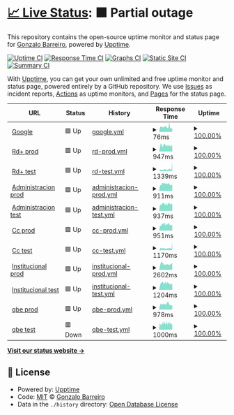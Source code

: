 # [📈 Live Status](https://Gonchito.github.io/VerifStatusPages): <!--live status--> **🟧 Partial outage**

This repository contains the open-source uptime monitor and status page for [Gonzalo Barreiro](https://Gonchito.github.io/VerifStatusPages), powered by [Upptime](https://github.com/upptime/upptime).

[![Uptime CI](https://github.com/Gonchito/VerifStatusPages/workflows/Uptime%20CI/badge.svg)](https://github.com/Gonchito/VerifStatusPages/actions?query=workflow%3A%22Uptime+CI%22)
[![Response Time CI](https://github.com/Gonchito/VerifStatusPages/workflows/Response%20Time%20CI/badge.svg)](https://github.com/Gonchito/VerifStatusPages/actions?query=workflow%3A%22Response+Time+CI%22)
[![Graphs CI](https://github.com/Gonchito/VerifStatusPages/workflows/Graphs%20CI/badge.svg)](https://github.com/Gonchito/VerifStatusPages/actions?query=workflow%3A%22Graphs+CI%22)
[![Static Site CI](https://github.com/Gonchito/VerifStatusPages/workflows/Static%20Site%20CI/badge.svg)](https://github.com/Gonchito/VerifStatusPages/actions?query=workflow%3A%22Static+Site+CI%22)
[![Summary CI](https://github.com/Gonchito/VerifStatusPages/workflows/Summary%20CI/badge.svg)](https://github.com/Gonchito/VerifStatusPages/actions?query=workflow%3A%22Summary+CI%22)

With [Upptime](https://upptime.js.org), you can get your own unlimited and free uptime monitor and status page, powered entirely by a GitHub repository. We use [Issues](https://github.com/Gonchito/VerifStatusPages/issues) as incident reports, [Actions](https://github.com/Gonchito/VerifStatusPages/actions) as uptime monitors, and [Pages](https://Gonchito.github.io/VerifStatusPages) for the status page.

<!--start: status pages-->
<!-- This summary is generated by Upptime (https://github.com/upptime/upptime) -->
<!-- Do not edit this manually, your changes will be overwritten -->
<!-- prettier-ignore -->
| URL | Status | History | Response Time | Uptime |
| --- | ------ | ------- | ------------- | ------ |
| <img alt="" src="https://icons.duckduckgo.com/ip3/null.ico" height="13"> [Google](www.google.com) | 🟩 Up | [google.yml](https://github.com/Gonchito/VerifStatusPages/commits/HEAD/history/google.yml) | <details><summary><img alt="Response time graph" src="./graphs/google/response-time-week.png" height="20"> 76ms</summary><br><a href="https://Gonchito.github.io/VerifStatusPages/history/google"><img alt="Response time 76" src="https://img.shields.io/endpoint?url=https%3A%2F%2Fraw.githubusercontent.com%2FGonchito%2FVerifStatusPages%2FHEAD%2Fapi%2Fgoogle%2Fresponse-time.json"></a><br><a href="https://Gonchito.github.io/VerifStatusPages/history/google"><img alt="24-hour response time 62" src="https://img.shields.io/endpoint?url=https%3A%2F%2Fraw.githubusercontent.com%2FGonchito%2FVerifStatusPages%2FHEAD%2Fapi%2Fgoogle%2Fresponse-time-day.json"></a><br><a href="https://Gonchito.github.io/VerifStatusPages/history/google"><img alt="7-day response time 76" src="https://img.shields.io/endpoint?url=https%3A%2F%2Fraw.githubusercontent.com%2FGonchito%2FVerifStatusPages%2FHEAD%2Fapi%2Fgoogle%2Fresponse-time-week.json"></a><br><a href="https://Gonchito.github.io/VerifStatusPages/history/google"><img alt="30-day response time 76" src="https://img.shields.io/endpoint?url=https%3A%2F%2Fraw.githubusercontent.com%2FGonchito%2FVerifStatusPages%2FHEAD%2Fapi%2Fgoogle%2Fresponse-time-month.json"></a><br><a href="https://Gonchito.github.io/VerifStatusPages/history/google"><img alt="1-year response time 76" src="https://img.shields.io/endpoint?url=https%3A%2F%2Fraw.githubusercontent.com%2FGonchito%2FVerifStatusPages%2FHEAD%2Fapi%2Fgoogle%2Fresponse-time-year.json"></a></details> | <details><summary><a href="https://Gonchito.github.io/VerifStatusPages/history/google">100.00%</a></summary><a href="https://Gonchito.github.io/VerifStatusPages/history/google"><img alt="All-time uptime 100.00%" src="https://img.shields.io/endpoint?url=https%3A%2F%2Fraw.githubusercontent.com%2FGonchito%2FVerifStatusPages%2FHEAD%2Fapi%2Fgoogle%2Fuptime.json"></a><br><a href="https://Gonchito.github.io/VerifStatusPages/history/google"><img alt="24-hour uptime 100.00%" src="https://img.shields.io/endpoint?url=https%3A%2F%2Fraw.githubusercontent.com%2FGonchito%2FVerifStatusPages%2FHEAD%2Fapi%2Fgoogle%2Fuptime-day.json"></a><br><a href="https://Gonchito.github.io/VerifStatusPages/history/google"><img alt="7-day uptime 100.00%" src="https://img.shields.io/endpoint?url=https%3A%2F%2Fraw.githubusercontent.com%2FGonchito%2FVerifStatusPages%2FHEAD%2Fapi%2Fgoogle%2Fuptime-week.json"></a><br><a href="https://Gonchito.github.io/VerifStatusPages/history/google"><img alt="30-day uptime 100.00%" src="https://img.shields.io/endpoint?url=https%3A%2F%2Fraw.githubusercontent.com%2FGonchito%2FVerifStatusPages%2FHEAD%2Fapi%2Fgoogle%2Fuptime-month.json"></a><br><a href="https://Gonchito.github.io/VerifStatusPages/history/google"><img alt="1-year uptime 100.00%" src="https://img.shields.io/endpoint?url=https%3A%2F%2Fraw.githubusercontent.com%2FGonchito%2FVerifStatusPages%2FHEAD%2Fapi%2Fgoogle%2Fuptime-year.json"></a></details>
| <img alt="" src="https://icons.duckduckgo.com/ip3/rdplus.rdigitales.com.ar.ico" height="13"> [Rd+ prod](https://rdplus.rdigitales.com.ar/v2/loggin.aspx) | 🟩 Up | [rd-prod.yml](https://github.com/Gonchito/VerifStatusPages/commits/HEAD/history/rd-prod.yml) | <details><summary><img alt="Response time graph" src="./graphs/rd-prod/response-time-week.png" height="20"> 947ms</summary><br><a href="https://Gonchito.github.io/VerifStatusPages/history/rd-prod"><img alt="Response time 947" src="https://img.shields.io/endpoint?url=https%3A%2F%2Fraw.githubusercontent.com%2FGonchito%2FVerifStatusPages%2FHEAD%2Fapi%2Frd-prod%2Fresponse-time.json"></a><br><a href="https://Gonchito.github.io/VerifStatusPages/history/rd-prod"><img alt="24-hour response time 857" src="https://img.shields.io/endpoint?url=https%3A%2F%2Fraw.githubusercontent.com%2FGonchito%2FVerifStatusPages%2FHEAD%2Fapi%2Frd-prod%2Fresponse-time-day.json"></a><br><a href="https://Gonchito.github.io/VerifStatusPages/history/rd-prod"><img alt="7-day response time 947" src="https://img.shields.io/endpoint?url=https%3A%2F%2Fraw.githubusercontent.com%2FGonchito%2FVerifStatusPages%2FHEAD%2Fapi%2Frd-prod%2Fresponse-time-week.json"></a><br><a href="https://Gonchito.github.io/VerifStatusPages/history/rd-prod"><img alt="30-day response time 947" src="https://img.shields.io/endpoint?url=https%3A%2F%2Fraw.githubusercontent.com%2FGonchito%2FVerifStatusPages%2FHEAD%2Fapi%2Frd-prod%2Fresponse-time-month.json"></a><br><a href="https://Gonchito.github.io/VerifStatusPages/history/rd-prod"><img alt="1-year response time 947" src="https://img.shields.io/endpoint?url=https%3A%2F%2Fraw.githubusercontent.com%2FGonchito%2FVerifStatusPages%2FHEAD%2Fapi%2Frd-prod%2Fresponse-time-year.json"></a></details> | <details><summary><a href="https://Gonchito.github.io/VerifStatusPages/history/rd-prod">100.00%</a></summary><a href="https://Gonchito.github.io/VerifStatusPages/history/rd-prod"><img alt="All-time uptime 100.00%" src="https://img.shields.io/endpoint?url=https%3A%2F%2Fraw.githubusercontent.com%2FGonchito%2FVerifStatusPages%2FHEAD%2Fapi%2Frd-prod%2Fuptime.json"></a><br><a href="https://Gonchito.github.io/VerifStatusPages/history/rd-prod"><img alt="24-hour uptime 100.00%" src="https://img.shields.io/endpoint?url=https%3A%2F%2Fraw.githubusercontent.com%2FGonchito%2FVerifStatusPages%2FHEAD%2Fapi%2Frd-prod%2Fuptime-day.json"></a><br><a href="https://Gonchito.github.io/VerifStatusPages/history/rd-prod"><img alt="7-day uptime 100.00%" src="https://img.shields.io/endpoint?url=https%3A%2F%2Fraw.githubusercontent.com%2FGonchito%2FVerifStatusPages%2FHEAD%2Fapi%2Frd-prod%2Fuptime-week.json"></a><br><a href="https://Gonchito.github.io/VerifStatusPages/history/rd-prod"><img alt="30-day uptime 100.00%" src="https://img.shields.io/endpoint?url=https%3A%2F%2Fraw.githubusercontent.com%2FGonchito%2FVerifStatusPages%2FHEAD%2Fapi%2Frd-prod%2Fuptime-month.json"></a><br><a href="https://Gonchito.github.io/VerifStatusPages/history/rd-prod"><img alt="1-year uptime 100.00%" src="https://img.shields.io/endpoint?url=https%3A%2F%2Fraw.githubusercontent.com%2FGonchito%2FVerifStatusPages%2FHEAD%2Fapi%2Frd-prod%2Fuptime-year.json"></a></details>
| <img alt="" src="https://icons.duckduckgo.com/ip3/rdplus.rdtest.com.ar.ico" height="13"> [Rd+ test](https://rdplus.rdtest.com.ar:4433/v2/loggin.aspx) | 🟩 Up | [rd-test.yml](https://github.com/Gonchito/VerifStatusPages/commits/HEAD/history/rd-test.yml) | <details><summary><img alt="Response time graph" src="./graphs/rd-test/response-time-week.png" height="20"> 1339ms</summary><br><a href="https://Gonchito.github.io/VerifStatusPages/history/rd-test"><img alt="Response time 1339" src="https://img.shields.io/endpoint?url=https%3A%2F%2Fraw.githubusercontent.com%2FGonchito%2FVerifStatusPages%2FHEAD%2Fapi%2Frd-test%2Fresponse-time.json"></a><br><a href="https://Gonchito.github.io/VerifStatusPages/history/rd-test"><img alt="24-hour response time 5965" src="https://img.shields.io/endpoint?url=https%3A%2F%2Fraw.githubusercontent.com%2FGonchito%2FVerifStatusPages%2FHEAD%2Fapi%2Frd-test%2Fresponse-time-day.json"></a><br><a href="https://Gonchito.github.io/VerifStatusPages/history/rd-test"><img alt="7-day response time 1339" src="https://img.shields.io/endpoint?url=https%3A%2F%2Fraw.githubusercontent.com%2FGonchito%2FVerifStatusPages%2FHEAD%2Fapi%2Frd-test%2Fresponse-time-week.json"></a><br><a href="https://Gonchito.github.io/VerifStatusPages/history/rd-test"><img alt="30-day response time 1339" src="https://img.shields.io/endpoint?url=https%3A%2F%2Fraw.githubusercontent.com%2FGonchito%2FVerifStatusPages%2FHEAD%2Fapi%2Frd-test%2Fresponse-time-month.json"></a><br><a href="https://Gonchito.github.io/VerifStatusPages/history/rd-test"><img alt="1-year response time 1339" src="https://img.shields.io/endpoint?url=https%3A%2F%2Fraw.githubusercontent.com%2FGonchito%2FVerifStatusPages%2FHEAD%2Fapi%2Frd-test%2Fresponse-time-year.json"></a></details> | <details><summary><a href="https://Gonchito.github.io/VerifStatusPages/history/rd-test">100.00%</a></summary><a href="https://Gonchito.github.io/VerifStatusPages/history/rd-test"><img alt="All-time uptime 100.00%" src="https://img.shields.io/endpoint?url=https%3A%2F%2Fraw.githubusercontent.com%2FGonchito%2FVerifStatusPages%2FHEAD%2Fapi%2Frd-test%2Fuptime.json"></a><br><a href="https://Gonchito.github.io/VerifStatusPages/history/rd-test"><img alt="24-hour uptime 100.00%" src="https://img.shields.io/endpoint?url=https%3A%2F%2Fraw.githubusercontent.com%2FGonchito%2FVerifStatusPages%2FHEAD%2Fapi%2Frd-test%2Fuptime-day.json"></a><br><a href="https://Gonchito.github.io/VerifStatusPages/history/rd-test"><img alt="7-day uptime 100.00%" src="https://img.shields.io/endpoint?url=https%3A%2F%2Fraw.githubusercontent.com%2FGonchito%2FVerifStatusPages%2FHEAD%2Fapi%2Frd-test%2Fuptime-week.json"></a><br><a href="https://Gonchito.github.io/VerifStatusPages/history/rd-test"><img alt="30-day uptime 100.00%" src="https://img.shields.io/endpoint?url=https%3A%2F%2Fraw.githubusercontent.com%2FGonchito%2FVerifStatusPages%2FHEAD%2Fapi%2Frd-test%2Fuptime-month.json"></a><br><a href="https://Gonchito.github.io/VerifStatusPages/history/rd-test"><img alt="1-year uptime 100.00%" src="https://img.shields.io/endpoint?url=https%3A%2F%2Fraw.githubusercontent.com%2FGonchito%2FVerifStatusPages%2FHEAD%2Fapi%2Frd-test%2Fuptime-year.json"></a></details>
| <img alt="" src="https://icons.duckduckgo.com/ip3/administracion.rdigitales.com.ar.ico" height="13"> [Administracion prod](https://administracion.rdigitales.com.ar/login.aspx) | 🟩 Up | [administracion-prod.yml](https://github.com/Gonchito/VerifStatusPages/commits/HEAD/history/administracion-prod.yml) | <details><summary><img alt="Response time graph" src="./graphs/administracion-prod/response-time-week.png" height="20"> 911ms</summary><br><a href="https://Gonchito.github.io/VerifStatusPages/history/administracion-prod"><img alt="Response time 911" src="https://img.shields.io/endpoint?url=https%3A%2F%2Fraw.githubusercontent.com%2FGonchito%2FVerifStatusPages%2FHEAD%2Fapi%2Fadministracion-prod%2Fresponse-time.json"></a><br><a href="https://Gonchito.github.io/VerifStatusPages/history/administracion-prod"><img alt="24-hour response time 866" src="https://img.shields.io/endpoint?url=https%3A%2F%2Fraw.githubusercontent.com%2FGonchito%2FVerifStatusPages%2FHEAD%2Fapi%2Fadministracion-prod%2Fresponse-time-day.json"></a><br><a href="https://Gonchito.github.io/VerifStatusPages/history/administracion-prod"><img alt="7-day response time 911" src="https://img.shields.io/endpoint?url=https%3A%2F%2Fraw.githubusercontent.com%2FGonchito%2FVerifStatusPages%2FHEAD%2Fapi%2Fadministracion-prod%2Fresponse-time-week.json"></a><br><a href="https://Gonchito.github.io/VerifStatusPages/history/administracion-prod"><img alt="30-day response time 911" src="https://img.shields.io/endpoint?url=https%3A%2F%2Fraw.githubusercontent.com%2FGonchito%2FVerifStatusPages%2FHEAD%2Fapi%2Fadministracion-prod%2Fresponse-time-month.json"></a><br><a href="https://Gonchito.github.io/VerifStatusPages/history/administracion-prod"><img alt="1-year response time 911" src="https://img.shields.io/endpoint?url=https%3A%2F%2Fraw.githubusercontent.com%2FGonchito%2FVerifStatusPages%2FHEAD%2Fapi%2Fadministracion-prod%2Fresponse-time-year.json"></a></details> | <details><summary><a href="https://Gonchito.github.io/VerifStatusPages/history/administracion-prod">100.00%</a></summary><a href="https://Gonchito.github.io/VerifStatusPages/history/administracion-prod"><img alt="All-time uptime 100.00%" src="https://img.shields.io/endpoint?url=https%3A%2F%2Fraw.githubusercontent.com%2FGonchito%2FVerifStatusPages%2FHEAD%2Fapi%2Fadministracion-prod%2Fuptime.json"></a><br><a href="https://Gonchito.github.io/VerifStatusPages/history/administracion-prod"><img alt="24-hour uptime 100.00%" src="https://img.shields.io/endpoint?url=https%3A%2F%2Fraw.githubusercontent.com%2FGonchito%2FVerifStatusPages%2FHEAD%2Fapi%2Fadministracion-prod%2Fuptime-day.json"></a><br><a href="https://Gonchito.github.io/VerifStatusPages/history/administracion-prod"><img alt="7-day uptime 100.00%" src="https://img.shields.io/endpoint?url=https%3A%2F%2Fraw.githubusercontent.com%2FGonchito%2FVerifStatusPages%2FHEAD%2Fapi%2Fadministracion-prod%2Fuptime-week.json"></a><br><a href="https://Gonchito.github.io/VerifStatusPages/history/administracion-prod"><img alt="30-day uptime 100.00%" src="https://img.shields.io/endpoint?url=https%3A%2F%2Fraw.githubusercontent.com%2FGonchito%2FVerifStatusPages%2FHEAD%2Fapi%2Fadministracion-prod%2Fuptime-month.json"></a><br><a href="https://Gonchito.github.io/VerifStatusPages/history/administracion-prod"><img alt="1-year uptime 100.00%" src="https://img.shields.io/endpoint?url=https%3A%2F%2Fraw.githubusercontent.com%2FGonchito%2FVerifStatusPages%2FHEAD%2Fapi%2Fadministracion-prod%2Fuptime-year.json"></a></details>
| <img alt="" src="https://icons.duckduckgo.com/ip3/administracion.rdtest.com.ar.ico" height="13"> [Administracion test](https://administracion.rdtest.com.ar:4433//login.aspx) | 🟩 Up | [administracion-test.yml](https://github.com/Gonchito/VerifStatusPages/commits/HEAD/history/administracion-test.yml) | <details><summary><img alt="Response time graph" src="./graphs/administracion-test/response-time-week.png" height="20"> 937ms</summary><br><a href="https://Gonchito.github.io/VerifStatusPages/history/administracion-test"><img alt="Response time 937" src="https://img.shields.io/endpoint?url=https%3A%2F%2Fraw.githubusercontent.com%2FGonchito%2FVerifStatusPages%2FHEAD%2Fapi%2Fadministracion-test%2Fresponse-time.json"></a><br><a href="https://Gonchito.github.io/VerifStatusPages/history/administracion-test"><img alt="24-hour response time 945" src="https://img.shields.io/endpoint?url=https%3A%2F%2Fraw.githubusercontent.com%2FGonchito%2FVerifStatusPages%2FHEAD%2Fapi%2Fadministracion-test%2Fresponse-time-day.json"></a><br><a href="https://Gonchito.github.io/VerifStatusPages/history/administracion-test"><img alt="7-day response time 937" src="https://img.shields.io/endpoint?url=https%3A%2F%2Fraw.githubusercontent.com%2FGonchito%2FVerifStatusPages%2FHEAD%2Fapi%2Fadministracion-test%2Fresponse-time-week.json"></a><br><a href="https://Gonchito.github.io/VerifStatusPages/history/administracion-test"><img alt="30-day response time 937" src="https://img.shields.io/endpoint?url=https%3A%2F%2Fraw.githubusercontent.com%2FGonchito%2FVerifStatusPages%2FHEAD%2Fapi%2Fadministracion-test%2Fresponse-time-month.json"></a><br><a href="https://Gonchito.github.io/VerifStatusPages/history/administracion-test"><img alt="1-year response time 937" src="https://img.shields.io/endpoint?url=https%3A%2F%2Fraw.githubusercontent.com%2FGonchito%2FVerifStatusPages%2FHEAD%2Fapi%2Fadministracion-test%2Fresponse-time-year.json"></a></details> | <details><summary><a href="https://Gonchito.github.io/VerifStatusPages/history/administracion-test">100.00%</a></summary><a href="https://Gonchito.github.io/VerifStatusPages/history/administracion-test"><img alt="All-time uptime 100.00%" src="https://img.shields.io/endpoint?url=https%3A%2F%2Fraw.githubusercontent.com%2FGonchito%2FVerifStatusPages%2FHEAD%2Fapi%2Fadministracion-test%2Fuptime.json"></a><br><a href="https://Gonchito.github.io/VerifStatusPages/history/administracion-test"><img alt="24-hour uptime 100.00%" src="https://img.shields.io/endpoint?url=https%3A%2F%2Fraw.githubusercontent.com%2FGonchito%2FVerifStatusPages%2FHEAD%2Fapi%2Fadministracion-test%2Fuptime-day.json"></a><br><a href="https://Gonchito.github.io/VerifStatusPages/history/administracion-test"><img alt="7-day uptime 100.00%" src="https://img.shields.io/endpoint?url=https%3A%2F%2Fraw.githubusercontent.com%2FGonchito%2FVerifStatusPages%2FHEAD%2Fapi%2Fadministracion-test%2Fuptime-week.json"></a><br><a href="https://Gonchito.github.io/VerifStatusPages/history/administracion-test"><img alt="30-day uptime 100.00%" src="https://img.shields.io/endpoint?url=https%3A%2F%2Fraw.githubusercontent.com%2FGonchito%2FVerifStatusPages%2FHEAD%2Fapi%2Fadministracion-test%2Fuptime-month.json"></a><br><a href="https://Gonchito.github.io/VerifStatusPages/history/administracion-test"><img alt="1-year uptime 100.00%" src="https://img.shields.io/endpoint?url=https%3A%2F%2Fraw.githubusercontent.com%2FGonchito%2FVerifStatusPages%2FHEAD%2Fapi%2Fadministracion-test%2Fuptime-year.json"></a></details>
| <img alt="" src="https://icons.duckduckgo.com/ip3/ccweb.rdigitales.com.ar.ico" height="13"> [Cc prod](https://ccweb.rdigitales.com.ar/Index.aspx) | 🟩 Up | [cc-prod.yml](https://github.com/Gonchito/VerifStatusPages/commits/HEAD/history/cc-prod.yml) | <details><summary><img alt="Response time graph" src="./graphs/cc-prod/response-time-week.png" height="20"> 951ms</summary><br><a href="https://Gonchito.github.io/VerifStatusPages/history/cc-prod"><img alt="Response time 951" src="https://img.shields.io/endpoint?url=https%3A%2F%2Fraw.githubusercontent.com%2FGonchito%2FVerifStatusPages%2FHEAD%2Fapi%2Fcc-prod%2Fresponse-time.json"></a><br><a href="https://Gonchito.github.io/VerifStatusPages/history/cc-prod"><img alt="24-hour response time 964" src="https://img.shields.io/endpoint?url=https%3A%2F%2Fraw.githubusercontent.com%2FGonchito%2FVerifStatusPages%2FHEAD%2Fapi%2Fcc-prod%2Fresponse-time-day.json"></a><br><a href="https://Gonchito.github.io/VerifStatusPages/history/cc-prod"><img alt="7-day response time 951" src="https://img.shields.io/endpoint?url=https%3A%2F%2Fraw.githubusercontent.com%2FGonchito%2FVerifStatusPages%2FHEAD%2Fapi%2Fcc-prod%2Fresponse-time-week.json"></a><br><a href="https://Gonchito.github.io/VerifStatusPages/history/cc-prod"><img alt="30-day response time 951" src="https://img.shields.io/endpoint?url=https%3A%2F%2Fraw.githubusercontent.com%2FGonchito%2FVerifStatusPages%2FHEAD%2Fapi%2Fcc-prod%2Fresponse-time-month.json"></a><br><a href="https://Gonchito.github.io/VerifStatusPages/history/cc-prod"><img alt="1-year response time 951" src="https://img.shields.io/endpoint?url=https%3A%2F%2Fraw.githubusercontent.com%2FGonchito%2FVerifStatusPages%2FHEAD%2Fapi%2Fcc-prod%2Fresponse-time-year.json"></a></details> | <details><summary><a href="https://Gonchito.github.io/VerifStatusPages/history/cc-prod">100.00%</a></summary><a href="https://Gonchito.github.io/VerifStatusPages/history/cc-prod"><img alt="All-time uptime 100.00%" src="https://img.shields.io/endpoint?url=https%3A%2F%2Fraw.githubusercontent.com%2FGonchito%2FVerifStatusPages%2FHEAD%2Fapi%2Fcc-prod%2Fuptime.json"></a><br><a href="https://Gonchito.github.io/VerifStatusPages/history/cc-prod"><img alt="24-hour uptime 100.00%" src="https://img.shields.io/endpoint?url=https%3A%2F%2Fraw.githubusercontent.com%2FGonchito%2FVerifStatusPages%2FHEAD%2Fapi%2Fcc-prod%2Fuptime-day.json"></a><br><a href="https://Gonchito.github.io/VerifStatusPages/history/cc-prod"><img alt="7-day uptime 100.00%" src="https://img.shields.io/endpoint?url=https%3A%2F%2Fraw.githubusercontent.com%2FGonchito%2FVerifStatusPages%2FHEAD%2Fapi%2Fcc-prod%2Fuptime-week.json"></a><br><a href="https://Gonchito.github.io/VerifStatusPages/history/cc-prod"><img alt="30-day uptime 100.00%" src="https://img.shields.io/endpoint?url=https%3A%2F%2Fraw.githubusercontent.com%2FGonchito%2FVerifStatusPages%2FHEAD%2Fapi%2Fcc-prod%2Fuptime-month.json"></a><br><a href="https://Gonchito.github.io/VerifStatusPages/history/cc-prod"><img alt="1-year uptime 100.00%" src="https://img.shields.io/endpoint?url=https%3A%2F%2Fraw.githubusercontent.com%2FGonchito%2FVerifStatusPages%2FHEAD%2Fapi%2Fcc-prod%2Fuptime-year.json"></a></details>
| <img alt="" src="https://icons.duckduckgo.com/ip3/ccweb.rdtest.com.ar.ico" height="13"> [Cc test](https://ccweb.rdtest.com.ar:4433/Index.aspx) | 🟩 Up | [cc-test.yml](https://github.com/Gonchito/VerifStatusPages/commits/HEAD/history/cc-test.yml) | <details><summary><img alt="Response time graph" src="./graphs/cc-test/response-time-week.png" height="20"> 1170ms</summary><br><a href="https://Gonchito.github.io/VerifStatusPages/history/cc-test"><img alt="Response time 1170" src="https://img.shields.io/endpoint?url=https%3A%2F%2Fraw.githubusercontent.com%2FGonchito%2FVerifStatusPages%2FHEAD%2Fapi%2Fcc-test%2Fresponse-time.json"></a><br><a href="https://Gonchito.github.io/VerifStatusPages/history/cc-test"><img alt="24-hour response time 4575" src="https://img.shields.io/endpoint?url=https%3A%2F%2Fraw.githubusercontent.com%2FGonchito%2FVerifStatusPages%2FHEAD%2Fapi%2Fcc-test%2Fresponse-time-day.json"></a><br><a href="https://Gonchito.github.io/VerifStatusPages/history/cc-test"><img alt="7-day response time 1170" src="https://img.shields.io/endpoint?url=https%3A%2F%2Fraw.githubusercontent.com%2FGonchito%2FVerifStatusPages%2FHEAD%2Fapi%2Fcc-test%2Fresponse-time-week.json"></a><br><a href="https://Gonchito.github.io/VerifStatusPages/history/cc-test"><img alt="30-day response time 1170" src="https://img.shields.io/endpoint?url=https%3A%2F%2Fraw.githubusercontent.com%2FGonchito%2FVerifStatusPages%2FHEAD%2Fapi%2Fcc-test%2Fresponse-time-month.json"></a><br><a href="https://Gonchito.github.io/VerifStatusPages/history/cc-test"><img alt="1-year response time 1170" src="https://img.shields.io/endpoint?url=https%3A%2F%2Fraw.githubusercontent.com%2FGonchito%2FVerifStatusPages%2FHEAD%2Fapi%2Fcc-test%2Fresponse-time-year.json"></a></details> | <details><summary><a href="https://Gonchito.github.io/VerifStatusPages/history/cc-test">100.00%</a></summary><a href="https://Gonchito.github.io/VerifStatusPages/history/cc-test"><img alt="All-time uptime 100.00%" src="https://img.shields.io/endpoint?url=https%3A%2F%2Fraw.githubusercontent.com%2FGonchito%2FVerifStatusPages%2FHEAD%2Fapi%2Fcc-test%2Fuptime.json"></a><br><a href="https://Gonchito.github.io/VerifStatusPages/history/cc-test"><img alt="24-hour uptime 100.00%" src="https://img.shields.io/endpoint?url=https%3A%2F%2Fraw.githubusercontent.com%2FGonchito%2FVerifStatusPages%2FHEAD%2Fapi%2Fcc-test%2Fuptime-day.json"></a><br><a href="https://Gonchito.github.io/VerifStatusPages/history/cc-test"><img alt="7-day uptime 100.00%" src="https://img.shields.io/endpoint?url=https%3A%2F%2Fraw.githubusercontent.com%2FGonchito%2FVerifStatusPages%2FHEAD%2Fapi%2Fcc-test%2Fuptime-week.json"></a><br><a href="https://Gonchito.github.io/VerifStatusPages/history/cc-test"><img alt="30-day uptime 100.00%" src="https://img.shields.io/endpoint?url=https%3A%2F%2Fraw.githubusercontent.com%2FGonchito%2FVerifStatusPages%2FHEAD%2Fapi%2Fcc-test%2Fuptime-month.json"></a><br><a href="https://Gonchito.github.io/VerifStatusPages/history/cc-test"><img alt="1-year uptime 100.00%" src="https://img.shields.io/endpoint?url=https%3A%2F%2Fraw.githubusercontent.com%2FGonchito%2FVerifStatusPages%2FHEAD%2Fapi%2Fcc-test%2Fuptime-year.json"></a></details>
| <img alt="" src="https://icons.duckduckgo.com/ip3/www.rdigitales.com.ar.ico" height="13"> [Institucional prod](https://www.rdigitales.com.ar) | 🟩 Up | [institucional-prod.yml](https://github.com/Gonchito/VerifStatusPages/commits/HEAD/history/institucional-prod.yml) | <details><summary><img alt="Response time graph" src="./graphs/institucional-prod/response-time-week.png" height="20"> 2602ms</summary><br><a href="https://Gonchito.github.io/VerifStatusPages/history/institucional-prod"><img alt="Response time 2602" src="https://img.shields.io/endpoint?url=https%3A%2F%2Fraw.githubusercontent.com%2FGonchito%2FVerifStatusPages%2FHEAD%2Fapi%2Finstitucional-prod%2Fresponse-time.json"></a><br><a href="https://Gonchito.github.io/VerifStatusPages/history/institucional-prod"><img alt="24-hour response time 2891" src="https://img.shields.io/endpoint?url=https%3A%2F%2Fraw.githubusercontent.com%2FGonchito%2FVerifStatusPages%2FHEAD%2Fapi%2Finstitucional-prod%2Fresponse-time-day.json"></a><br><a href="https://Gonchito.github.io/VerifStatusPages/history/institucional-prod"><img alt="7-day response time 2602" src="https://img.shields.io/endpoint?url=https%3A%2F%2Fraw.githubusercontent.com%2FGonchito%2FVerifStatusPages%2FHEAD%2Fapi%2Finstitucional-prod%2Fresponse-time-week.json"></a><br><a href="https://Gonchito.github.io/VerifStatusPages/history/institucional-prod"><img alt="30-day response time 2602" src="https://img.shields.io/endpoint?url=https%3A%2F%2Fraw.githubusercontent.com%2FGonchito%2FVerifStatusPages%2FHEAD%2Fapi%2Finstitucional-prod%2Fresponse-time-month.json"></a><br><a href="https://Gonchito.github.io/VerifStatusPages/history/institucional-prod"><img alt="1-year response time 2602" src="https://img.shields.io/endpoint?url=https%3A%2F%2Fraw.githubusercontent.com%2FGonchito%2FVerifStatusPages%2FHEAD%2Fapi%2Finstitucional-prod%2Fresponse-time-year.json"></a></details> | <details><summary><a href="https://Gonchito.github.io/VerifStatusPages/history/institucional-prod">100.00%</a></summary><a href="https://Gonchito.github.io/VerifStatusPages/history/institucional-prod"><img alt="All-time uptime 100.00%" src="https://img.shields.io/endpoint?url=https%3A%2F%2Fraw.githubusercontent.com%2FGonchito%2FVerifStatusPages%2FHEAD%2Fapi%2Finstitucional-prod%2Fuptime.json"></a><br><a href="https://Gonchito.github.io/VerifStatusPages/history/institucional-prod"><img alt="24-hour uptime 100.00%" src="https://img.shields.io/endpoint?url=https%3A%2F%2Fraw.githubusercontent.com%2FGonchito%2FVerifStatusPages%2FHEAD%2Fapi%2Finstitucional-prod%2Fuptime-day.json"></a><br><a href="https://Gonchito.github.io/VerifStatusPages/history/institucional-prod"><img alt="7-day uptime 100.00%" src="https://img.shields.io/endpoint?url=https%3A%2F%2Fraw.githubusercontent.com%2FGonchito%2FVerifStatusPages%2FHEAD%2Fapi%2Finstitucional-prod%2Fuptime-week.json"></a><br><a href="https://Gonchito.github.io/VerifStatusPages/history/institucional-prod"><img alt="30-day uptime 100.00%" src="https://img.shields.io/endpoint?url=https%3A%2F%2Fraw.githubusercontent.com%2FGonchito%2FVerifStatusPages%2FHEAD%2Fapi%2Finstitucional-prod%2Fuptime-month.json"></a><br><a href="https://Gonchito.github.io/VerifStatusPages/history/institucional-prod"><img alt="1-year uptime 100.00%" src="https://img.shields.io/endpoint?url=https%3A%2F%2Fraw.githubusercontent.com%2FGonchito%2FVerifStatusPages%2FHEAD%2Fapi%2Finstitucional-prod%2Fuptime-year.json"></a></details>
| <img alt="" src="https://icons.duckduckgo.com/ip3/www.rdtest.com.ar.ico" height="13"> [Institucional test](https://www.rdtest.com.ar:4433) | 🟩 Up | [institucional-test.yml](https://github.com/Gonchito/VerifStatusPages/commits/HEAD/history/institucional-test.yml) | <details><summary><img alt="Response time graph" src="./graphs/institucional-test/response-time-week.png" height="20"> 1204ms</summary><br><a href="https://Gonchito.github.io/VerifStatusPages/history/institucional-test"><img alt="Response time 1204" src="https://img.shields.io/endpoint?url=https%3A%2F%2Fraw.githubusercontent.com%2FGonchito%2FVerifStatusPages%2FHEAD%2Fapi%2Finstitucional-test%2Fresponse-time.json"></a><br><a href="https://Gonchito.github.io/VerifStatusPages/history/institucional-test"><img alt="24-hour response time 1135" src="https://img.shields.io/endpoint?url=https%3A%2F%2Fraw.githubusercontent.com%2FGonchito%2FVerifStatusPages%2FHEAD%2Fapi%2Finstitucional-test%2Fresponse-time-day.json"></a><br><a href="https://Gonchito.github.io/VerifStatusPages/history/institucional-test"><img alt="7-day response time 1204" src="https://img.shields.io/endpoint?url=https%3A%2F%2Fraw.githubusercontent.com%2FGonchito%2FVerifStatusPages%2FHEAD%2Fapi%2Finstitucional-test%2Fresponse-time-week.json"></a><br><a href="https://Gonchito.github.io/VerifStatusPages/history/institucional-test"><img alt="30-day response time 1204" src="https://img.shields.io/endpoint?url=https%3A%2F%2Fraw.githubusercontent.com%2FGonchito%2FVerifStatusPages%2FHEAD%2Fapi%2Finstitucional-test%2Fresponse-time-month.json"></a><br><a href="https://Gonchito.github.io/VerifStatusPages/history/institucional-test"><img alt="1-year response time 1204" src="https://img.shields.io/endpoint?url=https%3A%2F%2Fraw.githubusercontent.com%2FGonchito%2FVerifStatusPages%2FHEAD%2Fapi%2Finstitucional-test%2Fresponse-time-year.json"></a></details> | <details><summary><a href="https://Gonchito.github.io/VerifStatusPages/history/institucional-test">100.00%</a></summary><a href="https://Gonchito.github.io/VerifStatusPages/history/institucional-test"><img alt="All-time uptime 100.00%" src="https://img.shields.io/endpoint?url=https%3A%2F%2Fraw.githubusercontent.com%2FGonchito%2FVerifStatusPages%2FHEAD%2Fapi%2Finstitucional-test%2Fuptime.json"></a><br><a href="https://Gonchito.github.io/VerifStatusPages/history/institucional-test"><img alt="24-hour uptime 100.00%" src="https://img.shields.io/endpoint?url=https%3A%2F%2Fraw.githubusercontent.com%2FGonchito%2FVerifStatusPages%2FHEAD%2Fapi%2Finstitucional-test%2Fuptime-day.json"></a><br><a href="https://Gonchito.github.io/VerifStatusPages/history/institucional-test"><img alt="7-day uptime 100.00%" src="https://img.shields.io/endpoint?url=https%3A%2F%2Fraw.githubusercontent.com%2FGonchito%2FVerifStatusPages%2FHEAD%2Fapi%2Finstitucional-test%2Fuptime-week.json"></a><br><a href="https://Gonchito.github.io/VerifStatusPages/history/institucional-test"><img alt="30-day uptime 100.00%" src="https://img.shields.io/endpoint?url=https%3A%2F%2Fraw.githubusercontent.com%2FGonchito%2FVerifStatusPages%2FHEAD%2Fapi%2Finstitucional-test%2Fuptime-month.json"></a><br><a href="https://Gonchito.github.io/VerifStatusPages/history/institucional-test"><img alt="1-year uptime 100.00%" src="https://img.shields.io/endpoint?url=https%3A%2F%2Fraw.githubusercontent.com%2FGonchito%2FVerifStatusPages%2FHEAD%2Fapi%2Finstitucional-test%2Fuptime-year.json"></a></details>
| <img alt="" src="https://icons.duckduckgo.com/ip3/qbe.rdigitales.com.ar.ico" height="13"> [qbe prod](https://qbe.rdigitales.com.ar) | 🟩 Up | [qbe-prod.yml](https://github.com/Gonchito/VerifStatusPages/commits/HEAD/history/qbe-prod.yml) | <details><summary><img alt="Response time graph" src="./graphs/qbe-prod/response-time-week.png" height="20"> 978ms</summary><br><a href="https://Gonchito.github.io/VerifStatusPages/history/qbe-prod"><img alt="Response time 978" src="https://img.shields.io/endpoint?url=https%3A%2F%2Fraw.githubusercontent.com%2FGonchito%2FVerifStatusPages%2FHEAD%2Fapi%2Fqbe-prod%2Fresponse-time.json"></a><br><a href="https://Gonchito.github.io/VerifStatusPages/history/qbe-prod"><img alt="24-hour response time 763" src="https://img.shields.io/endpoint?url=https%3A%2F%2Fraw.githubusercontent.com%2FGonchito%2FVerifStatusPages%2FHEAD%2Fapi%2Fqbe-prod%2Fresponse-time-day.json"></a><br><a href="https://Gonchito.github.io/VerifStatusPages/history/qbe-prod"><img alt="7-day response time 978" src="https://img.shields.io/endpoint?url=https%3A%2F%2Fraw.githubusercontent.com%2FGonchito%2FVerifStatusPages%2FHEAD%2Fapi%2Fqbe-prod%2Fresponse-time-week.json"></a><br><a href="https://Gonchito.github.io/VerifStatusPages/history/qbe-prod"><img alt="30-day response time 978" src="https://img.shields.io/endpoint?url=https%3A%2F%2Fraw.githubusercontent.com%2FGonchito%2FVerifStatusPages%2FHEAD%2Fapi%2Fqbe-prod%2Fresponse-time-month.json"></a><br><a href="https://Gonchito.github.io/VerifStatusPages/history/qbe-prod"><img alt="1-year response time 978" src="https://img.shields.io/endpoint?url=https%3A%2F%2Fraw.githubusercontent.com%2FGonchito%2FVerifStatusPages%2FHEAD%2Fapi%2Fqbe-prod%2Fresponse-time-year.json"></a></details> | <details><summary><a href="https://Gonchito.github.io/VerifStatusPages/history/qbe-prod">100.00%</a></summary><a href="https://Gonchito.github.io/VerifStatusPages/history/qbe-prod"><img alt="All-time uptime 100.00%" src="https://img.shields.io/endpoint?url=https%3A%2F%2Fraw.githubusercontent.com%2FGonchito%2FVerifStatusPages%2FHEAD%2Fapi%2Fqbe-prod%2Fuptime.json"></a><br><a href="https://Gonchito.github.io/VerifStatusPages/history/qbe-prod"><img alt="24-hour uptime 100.00%" src="https://img.shields.io/endpoint?url=https%3A%2F%2Fraw.githubusercontent.com%2FGonchito%2FVerifStatusPages%2FHEAD%2Fapi%2Fqbe-prod%2Fuptime-day.json"></a><br><a href="https://Gonchito.github.io/VerifStatusPages/history/qbe-prod"><img alt="7-day uptime 100.00%" src="https://img.shields.io/endpoint?url=https%3A%2F%2Fraw.githubusercontent.com%2FGonchito%2FVerifStatusPages%2FHEAD%2Fapi%2Fqbe-prod%2Fuptime-week.json"></a><br><a href="https://Gonchito.github.io/VerifStatusPages/history/qbe-prod"><img alt="30-day uptime 100.00%" src="https://img.shields.io/endpoint?url=https%3A%2F%2Fraw.githubusercontent.com%2FGonchito%2FVerifStatusPages%2FHEAD%2Fapi%2Fqbe-prod%2Fuptime-month.json"></a><br><a href="https://Gonchito.github.io/VerifStatusPages/history/qbe-prod"><img alt="1-year uptime 100.00%" src="https://img.shields.io/endpoint?url=https%3A%2F%2Fraw.githubusercontent.com%2FGonchito%2FVerifStatusPages%2FHEAD%2Fapi%2Fqbe-prod%2Fuptime-year.json"></a></details>
| <img alt="" src="https://icons.duckduckgo.com/ip3/qbe.rdtest.com.ar.ico" height="13"> [qbe test](https://qbe.rdtest.com.ar:4433) | 🟥 Down | [qbe-test.yml](https://github.com/Gonchito/VerifStatusPages/commits/HEAD/history/qbe-test.yml) | <details><summary><img alt="Response time graph" src="./graphs/qbe-test/response-time-week.png" height="20"> 1000ms</summary><br><a href="https://Gonchito.github.io/VerifStatusPages/history/qbe-test"><img alt="Response time 1000" src="https://img.shields.io/endpoint?url=https%3A%2F%2Fraw.githubusercontent.com%2FGonchito%2FVerifStatusPages%2FHEAD%2Fapi%2Fqbe-test%2Fresponse-time.json"></a><br><a href="https://Gonchito.github.io/VerifStatusPages/history/qbe-test"><img alt="24-hour response time 1089" src="https://img.shields.io/endpoint?url=https%3A%2F%2Fraw.githubusercontent.com%2FGonchito%2FVerifStatusPages%2FHEAD%2Fapi%2Fqbe-test%2Fresponse-time-day.json"></a><br><a href="https://Gonchito.github.io/VerifStatusPages/history/qbe-test"><img alt="7-day response time 1000" src="https://img.shields.io/endpoint?url=https%3A%2F%2Fraw.githubusercontent.com%2FGonchito%2FVerifStatusPages%2FHEAD%2Fapi%2Fqbe-test%2Fresponse-time-week.json"></a><br><a href="https://Gonchito.github.io/VerifStatusPages/history/qbe-test"><img alt="30-day response time 1000" src="https://img.shields.io/endpoint?url=https%3A%2F%2Fraw.githubusercontent.com%2FGonchito%2FVerifStatusPages%2FHEAD%2Fapi%2Fqbe-test%2Fresponse-time-month.json"></a><br><a href="https://Gonchito.github.io/VerifStatusPages/history/qbe-test"><img alt="1-year response time 1000" src="https://img.shields.io/endpoint?url=https%3A%2F%2Fraw.githubusercontent.com%2FGonchito%2FVerifStatusPages%2FHEAD%2Fapi%2Fqbe-test%2Fresponse-time-year.json"></a></details> | <details><summary><a href="https://Gonchito.github.io/VerifStatusPages/history/qbe-test">100.00%</a></summary><a href="https://Gonchito.github.io/VerifStatusPages/history/qbe-test"><img alt="All-time uptime 100.00%" src="https://img.shields.io/endpoint?url=https%3A%2F%2Fraw.githubusercontent.com%2FGonchito%2FVerifStatusPages%2FHEAD%2Fapi%2Fqbe-test%2Fuptime.json"></a><br><a href="https://Gonchito.github.io/VerifStatusPages/history/qbe-test"><img alt="24-hour uptime 99.99%" src="https://img.shields.io/endpoint?url=https%3A%2F%2Fraw.githubusercontent.com%2FGonchito%2FVerifStatusPages%2FHEAD%2Fapi%2Fqbe-test%2Fuptime-day.json"></a><br><a href="https://Gonchito.github.io/VerifStatusPages/history/qbe-test"><img alt="7-day uptime 100.00%" src="https://img.shields.io/endpoint?url=https%3A%2F%2Fraw.githubusercontent.com%2FGonchito%2FVerifStatusPages%2FHEAD%2Fapi%2Fqbe-test%2Fuptime-week.json"></a><br><a href="https://Gonchito.github.io/VerifStatusPages/history/qbe-test"><img alt="30-day uptime 100.00%" src="https://img.shields.io/endpoint?url=https%3A%2F%2Fraw.githubusercontent.com%2FGonchito%2FVerifStatusPages%2FHEAD%2Fapi%2Fqbe-test%2Fuptime-month.json"></a><br><a href="https://Gonchito.github.io/VerifStatusPages/history/qbe-test"><img alt="1-year uptime 100.00%" src="https://img.shields.io/endpoint?url=https%3A%2F%2Fraw.githubusercontent.com%2FGonchito%2FVerifStatusPages%2FHEAD%2Fapi%2Fqbe-test%2Fuptime-year.json"></a></details>

<!--end: status pages-->

[**Visit our status website →**](https://Gonchito.github.io/VerifStatusPages)

## 📄 License

- Powered by: [Upptime](https://github.com/upptime/upptime)
- Code: [MIT](./LICENSE) © [Gonzalo Barreiro](https://Gonchito.github.io/VerifStatusPages)
- Data in the `./history` directory: [Open Database License](https://opendatacommons.org/licenses/odbl/1-0/)
